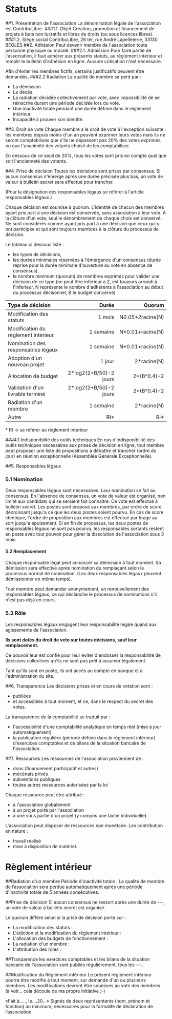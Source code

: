 
Statuts
=======

##1. Présentation de l'association
La dénomination légale de l'association est ContribuLibre.
###1.1. Objet
Création, promotion et financement de projets à buts non lucratifs et libres de droits (ou sous licences libres).
###1.2. Siège social
ContribuLibre, 26 ter, rue André Lapelleterie, 33130 BEGLES
##2. Adhésion
Peut devenir membre de l'association toute personne physique ou morale.
###2.1. Admission
Pour faire partie de l'association, il faut
adhérer aux présents statuts, au règlement intérieur
et remplir le bulletin d'adhésion en ligne.
Aucune cotisation n'est nécessaire.

Afin d'éviter les membres fictifs, certains justificatifs peuvent être demandés.
###2.2 Radiation
La qualité de membre se perd par :

- La démission
- Le décès.
- La radiation décidée collectivement par vote, avec impossibilité de se réinscrire durant une période décidée lors du vote.
- Une inactivité totale pendant une durée définie dans le règlement intérieur.
- Incapacité à prouver son identité.

##3. Droit de vote
Chaque membre a le droit de vote à l'exception suivante :
les membres depuis moins d'un an peuvent exprimer leurs votes mais ils ne seront comptabilisés que s'ils ne dépassent pas 20% des votes exprimés, ou que l'unanimité des votants choisit de les comptabiliser.

En dessous de ce seuil de 20%, tous les votes sont pris en compte quel que soit l'ancienneté des votants.

##4. Prise de décision
Toutes les décisions sont prises par consensus.
Si aucun consensus n'émerge après une durée précisée plus bas, un vote de valeur à bulletin secret sera effectué pour trancher.

(Pour la désignation des responsables légaux se référer à l'article responsables légaux.)

Chaque décision est soumise à quorum.
L'identité de chacun des membres ayant pris part à une décision est conservée, sans association à leur vote.
A la clôture d'un vote, seul le dénombrement de chaque choix est conservé.
Ne sont considérés comme ayant pris part à une décision que ceux qui y ont participée et qui sont toujours membres à la clôture du processus de décision.

Le tableau ci dessous liste :
- les types de décisions,
- les durées minimales réservées à l'émergence d'un consensus (durée reprise pour la durée minimale d'ouverture au vote en absence de consensus),
- le nombre minimum (quorum) de membres exprimés pour valider une décision de ce type (ne peut être inferieur à 2, est toujours arrondi à l'inferieur, N représente le nombre d'adhérents à l'association au début du processus décisonnel, B le budget concerné)

| Type de décision | Durée | Quorum |
| :--- | ---: | ---: |
| Modification des statuts | 1 mois | N*0.05+2*racine(N) |
| Modification du règlement intérieur | 1 semaine | N*0.01+racine(N) |
| Nomination des responsables légaux | 1 semaine | N*0.01+racine(N) |
| Adoption d'un nouveau projet | 1 jour | 2*racine(N) |
| Allocation de budget | 2*log2(2+B/50)-2 jours | 2*(B^0.4)-2 |
| Validation d'un livrable terminé | 2*log2(2+B/50)-2 jours | 2*(B^0.4)-2 |
| Radiation d'un membre | 1 semaine | 2*racine(N) |
| Autre | RI* | RI* |

\* RI -> se référer au règlement interieur

###4.1.Indisponibilité des outils techniques
En cas d’indisponibilité des outils techniques nécessaires aux prises de décision en ligne, tout membre peut proposer une liste de propositions à débattre et trancher (ordre du jour) en réunion exceptionnelle (Assemblée Générale Exceptionnelle).

##5. Responsables légaux
### 5.1 Nomination
Deux responsables légaux sont nécessaires.
Leur nomination se fait au consensus.
En l'absence de consensus, un vote de valeur est organisé, non limité aux candidats qui se seraient fait connaître. Ce vote est effectué à bulletin secret.
Les postes sont proposé aux membres, par ordre de score décroissant jusqu'a ce que les deux postes soient pourvu.
En cas de score identique, l'ordre de proposition aux membres est effectué par tirage au sort jusqu'a épuisement.
Si en fin de processus, les deux postes de responsables légaux ne sont pas pourvu, les responsables sortants restent en poste avec tout pouvoir pour gérer la dissolution de l'association sous 3 mois.

#### 5.2 Remplacement
Chaque responsable légal peut annoncer sa démission à tout moment. Sa démission sera effective après nomination du remplaçant selon le processus normal de nomination. (Les deux responsables légaux peuvent démissionner en même temps).

Tout membre peut demander anonymement, un renouvellement des responsables légaux, ce qui déclanche le processus de nominations s'il n'est pas déjà en cours.

### 5.3 Rôle
Les responsables légaux engagent leur responsabilité légale quand aux agissements de l'association.

**Ils sont dotés du droit de veto sur toutes décisions, sauf leur remplacement.**

Ce pouvoir leur est confié pour leur éviter d'endosser la responsabilité de décisions collectives qu'ils ne sont pas prêt à assumer légalement.

Tant qu'ils sont en poste, ils ont accès au compte en banque et à l'administration du site.


##6. Transparence
Les décisions prises et en cours de votation sont :
- publiées
- et accessibles à tout moment, et ce, dans le respect du secret des votes.

La transparence de la comptabilité se traduit par :

- l'accessibilité d'une comptabilité analytique en temps réel (mise à jour automatiquement)
- la publication régulière (période définie dans le règlement intérieur) d'exercices comptables et de bilans de la situation bancaire de l'association.

##7. Ressources
Les ressources de l'association proviennent de :
- dons (financement participatif et autres)
- mécénats privés
- subventions publiques
- toutes autres ressources autorisées par la loi

Chaque ressource peut être attribué :
- à l'association globalement
- à un projet porté par l'association
- à une sous partie d'un projet (y compris une tâche individuelle).

L'association peut disposer de ressources non monétaire.
Les contribution en nature :
- travail réalisé
- mise à disposition de matériel.


Règlement intérieur
===================

##Radiation d'un membre
Période d'inactivité totale :
La qualité de membre de l’association sera perdue automatiquement après une période d'inactivité totale de 5 années consécutives.

##Prise de décision
Si aucun consensus ne ressort après une durée de ---, un vote de valeur à bulletin secret est organisé.

Le quorum diffère selon si la prise de décision porte sur :

- La modification des statuts :
- L'édiction et la modification du règlement intérieur :
- L'allocation des budgets de fonctionnement :
- La radiation d'un membre :
- L'attribution des rôles :

##Tranparence
les exercices comptables et les bilans de la situation bancaire de l'association sont publiés régulièrement, tous les ---.

##Modification du Règlement intérieur
Le présent règlement intérieur pourra être modifié à tout moment, sur demande d'un ou plusieurs membres.
Les modifications devront être soumises au vote des membres.
(à voir... cela découle de ma propre initiative ;-)




«Fait à….., le….20.. »
Signés de deux représentants (nom, prénom et fonction) au minimum, nécessaires pour la formalité de déclaration de l’association.
